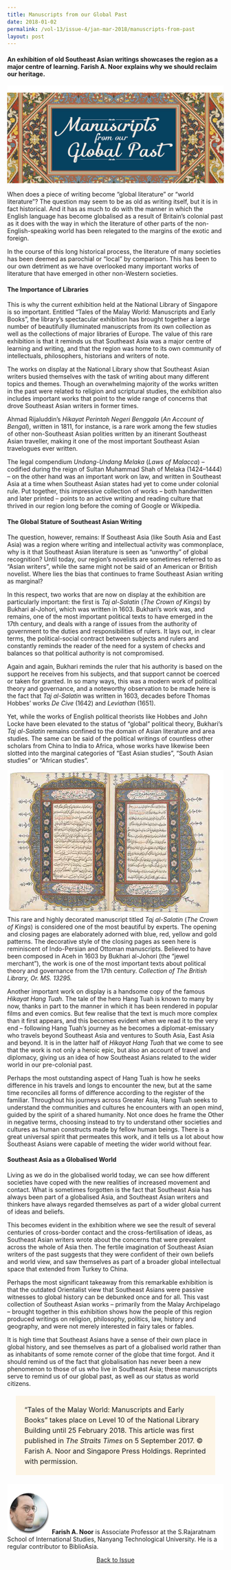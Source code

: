 ```yaml
---
title: Manuscripts from our Global Past
date: 2018-01-02
permalink: /vol-13/issue-4/jan-mar-2018/manuscripts-from-past
layout: post
---
```

#### An exhibition of old Southeast Asian writings showcases the region as a major centre of learning. **Farish A. Noor** explains why we should reclaim our heritage.

<div style="background-color: white;"><br><img src="/images/Vol-13-issue-4/manuscripts-from-global-past/01_manuscript.png"></div>

When does a piece of writing become “global literature” or “world literature”? The question may seem to be as old as writing itself, but it is in fact historical. And it has as much to do with the manner in which the English language has become globalised as a result of Britain’s colonial past as it does with the way in which the literature of other parts of the non-English-speaking world has been relegated to the margins of the exotic and foreign.

In the course of this long historical process, the literature of many societies has been deemed as parochial or “local” by comparison. This has been to our own detriment as we have overlooked many important works of literature that have emerged in other non-Western societies.

#### **The Importance of Libraries**

This is why the current exhibition held at the National Library of Singapore is so important. Entitled “Tales of the Malay World: Manuscripts and Early Books”, the library’s spectacular exhibition has brought together a large number of beautifully illuminated manuscripts from its own collection as well as the collections of major libraries of Europe. The value of this rare exhibition is that it reminds us that Southeast Asia was a major centre of learning and writing, and that the region was home to its own community of intellectuals, philosophers, historians and writers of note.

The works on display at the National Library show that Southeast Asian writers busied themselves with the task of writing about many different topics and themes. Though an overwhelming majority of the works written in the past were related to religion and scriptural studies, the exhibition also includes important works that point to the wide range of concerns that drove Southeast Asian writers in former times.

Ahmad Rijaluddin’s *Hikayat Perintah Negeri Benggala* (*An Account of Bengal*), written in 1811, for instance, is a rare work among the few studies of other non-Southeast Asian polities written by an itinerant Southeast Asian traveller, making it one of the most important Southeast Asian travelogues ever written.

The legal compendium *Undang-Undang Melaka* (*Laws of Malacca*) – codified during the reign of Sultan Muhammad Shah of Melaka (1424–1444) – on the other hand was an important work on law, and written in Southeast Asia at a time when Southeast Asian states had yet to come under colonial rule. Put together, this impressive collection of works – both handwritten and later printed – points to an active writing and reading culture that thrived in our region long before the coming of Google or Wikipedia.

#### **The Global Stature of Southeast Asian Writing**

The question, however, remains: If Southeast Asia (like South Asia and East Asia) was a region where writing and intellectual activity was commonplace, why is it that Southeast Asian literature is seen as “unworthy” of global recognition? Until today, our region’s novelists are sometimes referred to as “Asian writers”, while the same might not be said of an American or British novelist. Where lies the bias that continues to frame Southeast Asian writing as marginal?

In this respect, two works that are now on display at the exhibition are particularly important: the first is *Taj al-Salatin* (*The Crown of Kings*) by Bukhari al-Johori, which was written in 1603. Bukhari’s work was, and remains, one of the most important political texts to have emerged in the 17th century, and deals with a range of issues from the authority of government to the duties and responsibilities of rulers. It lays out, in clear terms, the political-social contract between subjects and rulers and constantly reminds the reader of the need for a system of checks and balances so that political authority is not compromised.

Again and again, Bukhari reminds the ruler that his authority is based on the support he receives from his subjects, and that support cannot be coerced or taken for granted. In so many ways, this was a modern work of political theory and governance, and a noteworthy observation to be made here is the fact that *Taj al-Salatin* was written in 1603, decades before Thomas Hobbes’ works *De Cive* (1642) and *Leviathan* (1651).

Yet, while the works of English political theorists like Hobbes and John Locke have been elevated to the status of “global” political theory, Bukhari’s *Taj al-Salatin* remains confined to the domain of Asian literature and area studies. The same can be said of the political writings of countless other scholars from China to India to Africa, whose works have likewise been slotted into the marginal categories of “East Asian studies”, “South Asian studies” or “African studies”.

<div style="background-color: white;"><img src="/images/Vol-13-issue-4/manuscripts-from-global-past/02_manuscript.jpg">This rare and highly decorated manuscript titled <i>Taj al-Salatin</i> (<i>The Crown of Kings</i>) is considered one of the most beautiful by experts. The opening and closing pages are elaborately adorned with blue, red, yellow and gold patterns. The decorative style of the closing pages as seen here is reminiscent of Indo-Persian and Ottoman manuscripts. Believed to have been composed in Aceh in 1603 by Bukhari al-Johori (the “jewel merchant”), the work is one of the most important texts about political theory and governance from the 17th century. <i>Collection of The British Library, Or. MS. 13295.</i></div>

Another important work on display is a handsome copy of the famous *Hikayat Hang Tuah*. The tale of the hero Hang Tuah is known to many by now, thanks in part to the manner in which it has been rendered in popular films and even comics. But few realise that the text is much more complex than it first appears, and this becomes evident when we read it to the very end – following Hang Tuah’s journey as he becomes a diplomat-emissary who travels beyond Southeast Asia and ventures to South Asia, East Asia and beyond. It is in the latter half of *Hikayat Hang Tuah* that we come to see that the work is not only a heroic epic, but also an account of travel and diplomacy, giving us an idea of how Southeast Asians related to the wider world in our pre-colonial past.

Perhaps the most outstanding aspect of Hang Tuah is how he seeks difference in his travels and longs to encounter the new, but at the same time reconciles all forms of difference according to the register of the familiar. Throughout his journeys across Greater Asia, Hang Tuah seeks to understand the communities and cultures he encounters with an open mind, guided by the spirit of a shared humanity. Not once does he frame the Other in negative terms, choosing instead to try to understand other societies and cultures as human constructs made by fellow human beings. There is a great universal spirit that permeates this work, and it tells us a lot about how Southeast Asians were capable of meeting the wider world without fear.

#### **Southeast Asia as a Globalised World**

Living as we do in the globalised world today, we can see how different societies have coped with the new realities of increased movement and contact. What is sometimes forgotten is the fact that Southeast Asia has always been part of a globalised Asia, and Southeast Asian writers and thinkers have always regarded themselves as part of a wider global current of ideas and beliefs.

This becomes evident in the exhibition where we see the result of several centuries of cross-border contact and the cross-fertilisation of ideas, as Southeast Asian writers wrote about the concerns that were prevalent across the whole of Asia then. The fertile imagination of Southeast Asian writers of the past suggests that they were confident of their own beliefs and world view, and saw themselves as part of a broader global intellectual space that extended from Turkey to China.

Perhaps the most significant takeaway from this remarkable exhibition is that the outdated Orientalist view that Southeast Asians were passive witnesses to global history can be debunked once and for all. This vast collection of Southeast Asian works – primarily from the Malay Archipelago – brought together in this exhibition shows how the people of this region produced writings on religion, philosophy, politics, law, history and geography, and were not merely interested in fairy tales or fables.

It is high time that Southeast Asians have a sense of their own place in global history, and see themselves as part of a globalised world rather than as inhabitants of some remote corner of the globe that time forgot. And it should remind us of the fact that globalisation has never been a new phenomenon to those of us who live in Southeast Asia; these manuscripts serve to remind us of our global past, as well as our status as world citizens.

<span style="background-colour: #fdf5e6; padding: 20px; margin: 20px; background:#fdf5e6; display:block; font-size:1rem; line-height:1.5rem;">“Tales of the Malay World: Manuscripts and Early Books” takes place on Level 10 of the National Library Building until 25 February 2018. This article was first published in <i>The Straits Times</i> on 5 September 2017. © Farish A. Noor and Singapore Press Holdings. Reprinted with permission.</span>

<div style="background-color: white;">
<br>
<img style="width: 100px; height: 100px;" src="/images/Vol-13-issue-4/manuscripts-from-global-past/farish.png">
<b>Farish A. Noor</b> is Associate Professor at the S.Rajaratnam School of International Studies, Nanyang Technological University. He is a regular contributor to BiblioAsia.
</div>

<a href="/vol-13/issue-4/jan-mar-2018/"><center>Back to Issue</center></a>